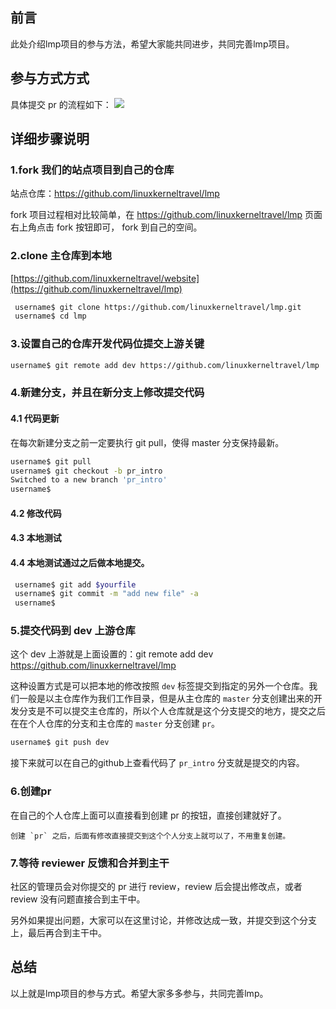 ## 前言
此处介绍lmp项目的参与方法，希望大家能共同进步，共同完善lmp项目。

## 参与方式方式
具体提交 pr 的流程如下：
![](https://wx1.sinaimg.cn/mw690/005yyrljly1ge05totr55j31hm0oih0b.jpg)

## 详细步骤说明
### 1.fork 我们的站点项目到自己的仓库
站点仓库：https://github.com/linuxkerneltravel/lmp

fork 项目过程相对比较简单，在 https://github.com/linuxkerneltravel/lmp 页面右上角点击 fork 按钮即可， fork 到自己的空间。


### 2.clone 主仓库到本地
[https://github.com/linuxkerneltravel/website](https://github.com/linuxkerneltravel/lmp)

```sh
 username$ git clone https://github.com/linuxkerneltravel/lmp.git
 username$ cd lmp                                                                           
```
### 3.设置自己的仓库开发代码位提交上游关键
```sh
username$ git remote add dev https://github.com/linuxkerneltravel/lmp
```

### 4.新建分支，并且在新分支上修改提交代码
#### 4.1 代码更新

在每次新建分支之前一定要执行 git pull，使得  master 分支保持最新。
```sh
username$ git pull 
username$ git checkout -b pr_intro
Switched to a new branch 'pr_intro'
username$ 
```
#### 4.2 修改代码

#### 4.3 本地测试  
#### 4.4 本地测试通过之后做本地提交。
```sh
 username$ git add $yourfile
 username$ git commit -m "add new file" -a  
 username$ 
```

### 5.提交代码到 dev 上游仓库
这个 dev 上游就是上面设置的：git remote add dev  https://github.com/linuxkerneltravel/lmp

这种设置方式是可以把本地的修改按照 `dev` 标签提交到指定的另外一个仓库。我们一般是以主仓库作为我们工作目录，但是从主仓库的 `master` 分支创建出来的开发分支是不可以提交主仓库的，所以个人仓库就是这个分支提交的地方，提交之后在在个人仓库的分支和主仓库的 `master` 分支创建 `pr`。
```sh
username$ git push dev   
```
接下来就可以在自己的github上查看代码了
 `pr_intro` 分支就是提交的内容。

### 6.创建pr
在自己的个人仓库上面可以直接看到创建 pr 的按钮，直接创建就好了。

    创建 `pr` 之后，后面有修改直接提交到这个个人分支上就可以了，不用重复创建。

### 7.等待 reviewer 反馈和合并到主干
社区的管理员会对你提交的 pr 进行 review，review 后会提出修改点，或者 review 没有问题直接合到主干中。

另外如果提出问题，大家可以在这里讨论，并修改达成一致，并提交到这个分支上，最后再合到主干中。

## 总结
以上就是lmp项目的参与方式。希望大家多多参与，共同完善lmp。
　